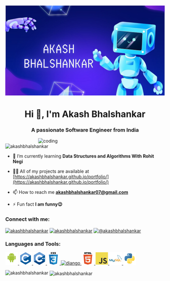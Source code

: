 ![logo](https://github.com/AkashBhalshankar/AkashBhalshankar/blob/main/gitcanvajpeg.jpg)
<h1 align="center">Hi 👋, I'm Akash Bhalshankar</h1>
<h3 align="center">A passionate Software Engineer from India</h3>

<img align="right" alt="coding" width="400" src="https://i.pinimg.com/originals/54/e3/7d/54e37d8074ebcde1d96c77d7b2a7f310.gif">

<p align="left"> <img src="https://komarev.com/ghpvc/?username=akashbhalshankar&label=Profile%20views&color=0e75b6&style=flat" alt="akashbhalshankar" /> </p>

- 🌱 I’m currently learning **Data Structures and Algorithms With Rohit Negi**

- 👨‍💻 All of my projects are available at [https://akashbhalshankar.github.io/portfolio/](https://akashbhalshankar.github.io/portfolio/)

- 📫 How to reach me **akashbhalshankar07@gmail.com**

- ⚡ Fun fact **I am funny😉**

<h3 align="left">Connect with me:</h3>
<p align="left">
<a href="https://www.linkedin.com/in/akash-bhalshanakar-bab7b725a?lipi=urn%3Ali%3Apage%3Ad_flagship3_profile_view_base_contact_details%3BBrYkTirDRMKYGIYBPkltBA%3D%3D" target="blank"><img align="center" src="https://raw.githubusercontent.com/rahuldkjain/github-profile-readme-generator/master/src/images/icons/Social/linked-in-alt.svg" alt="akashbhalshankar" height="30" width="40" /></a>
<a href="https://www.leetcode.com/akashbhalshankar" target="blank"><img align="center" src="https://raw.githubusercontent.com/rahuldkjain/github-profile-readme-generator/master/src/images/icons/Social/leet-code.svg" alt="akashbhalshankar" height="30" width="40" /></a>
<a href="https://www.hackerearth.com/@akashbhalshankar" target="blank"><img align="center" src="https://raw.githubusercontent.com/rahuldkjain/github-profile-readme-generator/master/src/images/icons/Social/hackerearth.svg" alt="@akashbhalshankar" height="30" width="40" /></a>
</p>

<h3 align="left">Languages and Tools:</h3>
<p align="left"> <a href="https://developer.android.com" target="_blank" rel="noreferrer"> <img src="https://raw.githubusercontent.com/devicons/devicon/master/icons/android/android-original-wordmark.svg" alt="android" width="40" height="40"/> </a> <a href="https://www.cprogramming.com/" target="_blank" rel="noreferrer"> <img src="https://raw.githubusercontent.com/devicons/devicon/master/icons/c/c-original.svg" alt="c" width="40" height="40"/> </a> <a href="https://www.w3schools.com/cpp/" target="_blank" rel="noreferrer"> <img src="https://raw.githubusercontent.com/devicons/devicon/master/icons/cplusplus/cplusplus-original.svg" alt="cplusplus" width="40" height="40"/> </a> <a href="https://www.w3schools.com/css/" target="_blank" rel="noreferrer"> <img src="https://raw.githubusercontent.com/devicons/devicon/master/icons/css3/css3-original-wordmark.svg" alt="css3" width="40" height="40"/> </a> <a href="https://www.djangoproject.com/" target="_blank" rel="noreferrer"> <img src="https://cdn.worldvectorlogo.com/logos/django.svg" alt="django" width="40" height="40"/> </a> <a href="https://www.w3.org/html/" target="_blank" rel="noreferrer"> <img src="https://raw.githubusercontent.com/devicons/devicon/master/icons/html5/html5-original-wordmark.svg" alt="html5" width="40" height="40"/> </a> <a href="https://developer.mozilla.org/en-US/docs/Web/JavaScript" target="_blank" rel="noreferrer"> <img src="https://raw.githubusercontent.com/devicons/devicon/master/icons/javascript/javascript-original.svg" alt="javascript" width="40" height="40"/> </a> <a href="https://www.mysql.com/" target="_blank" rel="noreferrer"> <img src="https://raw.githubusercontent.com/devicons/devicon/master/icons/mysql/mysql-original-wordmark.svg" alt="mysql" width="40" height="40"/> </a> <a href="https://www.python.org" target="_blank" rel="noreferrer"> <img src="https://raw.githubusercontent.com/devicons/devicon/master/icons/python/python-original.svg" alt="python" width="40" height="40"/> </a> </p>

<p><img align="left" src="https://github-readme-stats.vercel.app/api/top-langs?username=akashbhalshankar&show_icons=true&locale=en&layout=compact" alt="akashbhalshankar" /></p>

<p>&nbsp;<img align="center" src="https://github-readme-stats.vercel.app/api?username=akashbhalshankar&show_icons=true&locale=en" alt="akashbhalshankar" /></p>


